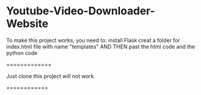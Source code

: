 # Youtube-Video-Downloader-Website
To make this project works, you need to:
install Flask 
creat a folder for index.html file with name "templates"
AND THEN past the html code and the python code


=============

Just clone this project will not work

============
